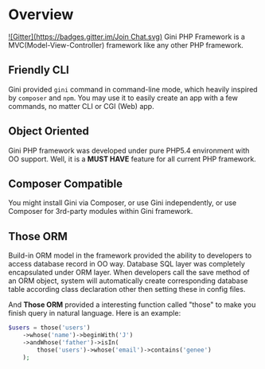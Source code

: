 # Overview
[![Gitter](https://badges.gitter.im/Join Chat.svg)](https://gitter.im/iamfat/gini?utm_source=badge&utm_medium=badge&utm_campaign=pr-badge&utm_content=badge)
Gini PHP Framework is a MVC(Model-View-Controller) framework like any other PHP framework. 


## Friendly CLI
Gini provided `gini` command in command-line mode, which heavily inspired by `composer` and `npm`. You may use it to easily create an app with a few commands, no matter CLI or CGI (Web) app.

## Object Oriented
Gini PHP framework was developed under pure PHP5.4 environment with OO support. Well, it is a **MUST HAVE** feature for all current PHP framework.

## Composer Compatible
You might install Gini via Composer, or use Gini independently, or use Composer for 3rd-party modules within Gini framework.

## Those ORM
Build-in ORM model in the framework provided the ability to developers to access database record in OO way. Database SQL layer was completely encapsulated under ORM layer. When developers call the save method of an ORM object, system will automatically create corresponding database table according class declaration other then setting these in config files.

And **Those ORM** provided a interesting function called "those" to make you finish query in natural language. Here is an example: 
```php
$users = those('users')
    ->whose('name')->beginWith('J')
    ->andWhose('father')->isIn(
        those('users')->whose('email')->contains('genee')
    );
```